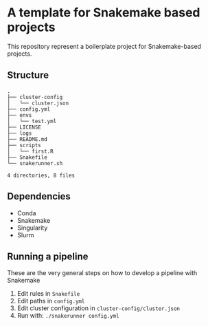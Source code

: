 # A template for Snakemake based projects

This repository represent a boilerplate project for Snakemake-based projects.

## Structure

```
.
├── cluster-config
│   └── cluster.json
├── config.yml
├── envs
│   └── test.yml
├── LICENSE
├── logs
├── README.md
├── scripts
│   └── first.R
├── Snakefile
└── snakerunner.sh

4 directories, 8 files
```

## Dependencies

* Conda
* Snakemake
* Singularity
* Slurm

## Running a pipeline

These are the very general steps on how to develop a pipeline with Snakemake

1. Edit rules in `Snakefile`
2. Edit paths in `config.yml`
3. Edit cluster configuration in `cluster-config/cluster.json`
4. Run with: `./snakerunner config.yml`
